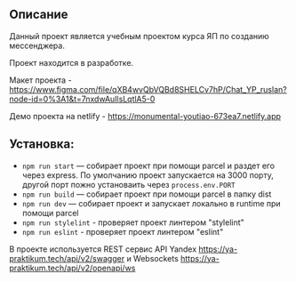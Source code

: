 ## Описание

Данный проект является учебным проектом курса ЯП по созданию мессенджера.

Проект находится в разработке.

Макет проекта - https://www.figma.com/file/qXB4wvQbVQBd8SHELCv7hP/Chat_YP_ruslan?node-id=0%3A1&t=7nxdwAuIlsLqtlA5-0

Демо проекта на netlify - https://monumental-youtiao-673ea7.netlify.app

## Установка:


- `npm run start` — собирает проект при помощи parcel и раздет его через express. По умолчанию проект запускается на 3000 порту, другой порт пожно установаить через `process.env.PORT`
- `npm run build` — собирает проект при помощи parcel в папку dist
- `npm run dev` — собирает проект и запускает локально в runtime при помощи parcel
- `npm run stylelint` - проверяет проект линтером "stylelint"
- `npm run eslint` - проверяет проект линтером "eslint"

В проекте используется REST сервис API Yandex https://ya-praktikum.tech/api/v2/swagger и Websockets https://ya-praktikum.tech/api/v2/openapi/ws

